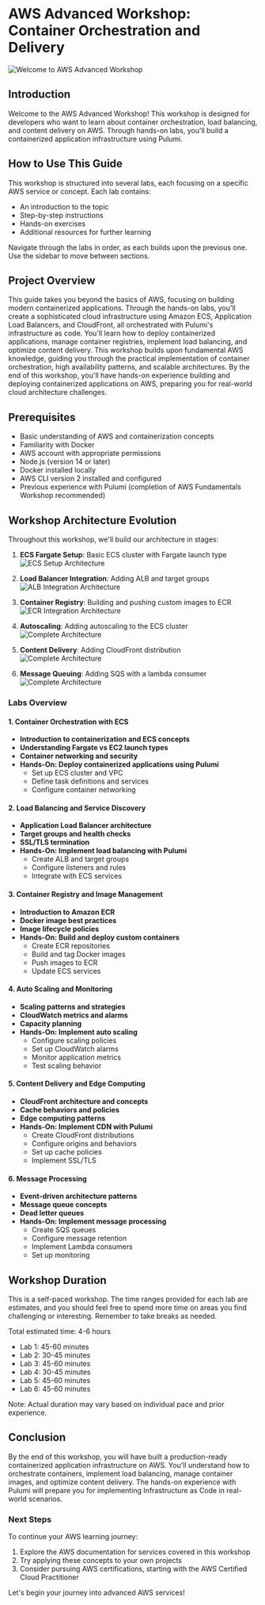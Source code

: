 # AWS Advanced Workshop: Container Orchestration and Delivery

![Welcome to AWS Advanced Workshop](media/welcome.png)

## Introduction

Welcome to the AWS Advanced Workshop! This workshop is designed for developers who want to learn about container orchestration, load balancing, and content delivery on AWS. Through hands-on labs, you'll build a containerized application infrastructure using Pulumi.

## How to Use This Guide

This workshop is structured into several labs, each focusing on a specific AWS service or concept. Each lab contains:

- An introduction to the topic
- Step-by-step instructions
- Hands-on exercises
- Additional resources for further learning

Navigate through the labs in order, as each builds upon the previous one. Use the sidebar to move between sections.

## Project Overview

This guide takes you beyond the basics of AWS, focusing on building modern containerized applications. Through the hands-on labs, you'll create a sophisticated cloud infrastructure using Amazon ECS, Application Load Balancers, and CloudFront, all orchestrated with Pulumi's infrastructure as code. You'll learn how to deploy containerized applications, manage container registries, implement load balancing, and optimize content delivery. This workshop builds upon fundamental AWS knowledge, guiding you through the practical implementation of container orchestration, high availability patterns, and scalable architectures. By the end of this workshop, you'll have hands-on experience building and deploying containerized applications on AWS, preparing you for real-world cloud architecture challenges.

## Prerequisites

- Basic understanding of AWS and containerization concepts
- Familiarity with Docker
- AWS account with appropriate permissions
- Node.js (version 14 or later)
- Docker installed locally
- AWS CLI version 2 installed and configured
- Previous experience with Pulumi (completion of AWS Fundamentals Workshop recommended)

## Workshop Architecture Evolution

Throughout this workshop, we'll build our architecture in stages:

1. **ECS Fargate Setup**: Basic ECS cluster with Fargate launch type
   ![ECS Setup Architecture](media/lab_1_arch.drawio.svg)

2. **Load Balancer Integration**: Adding ALB and target groups
   ![ALB Integration Architecture](media/lab_2_arch.drawio.svg)

3. **Container Registry**: Building and pushing custom images to ECR
   ![ECR Integration Architecture](media/lab_3_arch.drawio.svg)

4. **Autoscaling**: Adding autoscaling to the ECS cluster
   ![Complete Architecture](media/lab_4_arch.drawio.svg)

5. **Content Delivery**: Adding CloudFront distribution
   ![Complete Architecture](media/lab_5_arch.drawio.svg)

6. **Message Queuing**: Adding SQS with a lambda consumer
   ![Complete Architecture](media/lab_6_arch.drawio.svg)

### Labs Overview

#### 1. Container Orchestration with ECS
- **Introduction to containerization and ECS concepts**
- **Understanding Fargate vs EC2 launch types**
- **Container networking and security**
- **Hands-On: Deploy containerized applications using Pulumi**
  - Set up ECS cluster and VPC
  - Define task definitions and services
  - Configure container networking

#### 2. Load Balancing and Service Discovery
- **Application Load Balancer architecture**
- **Target groups and health checks**
- **SSL/TLS termination**
- **Hands-On: Implement load balancing with Pulumi**
  - Create ALB and target groups
  - Configure listeners and rules
  - Integrate with ECS services

#### 3. Container Registry and Image Management
- **Introduction to Amazon ECR**
- **Docker image best practices**
- **Image lifecycle policies**
- **Hands-On: Build and deploy custom containers**
  - Create ECR repositories
  - Build and tag Docker images
  - Push images to ECR
  - Update ECS services

#### 4. Auto Scaling and Monitoring
- **Scaling patterns and strategies**
- **CloudWatch metrics and alarms**
- **Capacity planning**
- **Hands-On: Implement auto scaling**
  - Configure scaling policies
  - Set up CloudWatch alarms
  - Monitor application metrics
  - Test scaling behavior

#### 5. Content Delivery and Edge Computing
- **CloudFront architecture and concepts**
- **Cache behaviors and policies**
- **Edge computing patterns**
- **Hands-On: Implement CDN with Pulumi**
  - Create CloudFront distributions
  - Configure origins and behaviors
  - Set up cache policies
  - Implement SSL/TLS

#### 6. Message Processing
- **Event-driven architecture patterns**
- **Message queue concepts**
- **Dead letter queues**
- **Hands-On: Implement message processing**
  - Create SQS queues
  - Configure message retention
  - Implement Lambda consumers
  - Set up monitoring

## Workshop Duration

This is a self-paced workshop. The time ranges provided for each lab are estimates, and you should feel free to spend more time on areas you find challenging or interesting. Remember to take breaks as needed.

Total estimated time: 4-6 hours

- Lab 1: 45-60 minutes
- Lab 2: 30-45 minutes
- Lab 3: 45-60 minutes
- Lab 4: 30-45 minutes
- Lab 5: 45-60 minutes
- Lab 6: 45-60 minutes

Note: Actual duration may vary based on individual pace and prior experience.

## Conclusion

By the end of this workshop, you will have built a production-ready containerized application infrastructure on AWS. You'll understand how to orchestrate containers, implement load balancing, manage container images, and optimize content delivery. The hands-on experience with Pulumi will prepare you for implementing Infrastructure as Code in real-world scenarios.

### Next Steps

To continue your AWS learning journey:

1. Explore the AWS documentation for services covered in this workshop
2. Try applying these concepts to your own projects
3. Consider pursuing AWS certifications, starting with the AWS Certified Cloud Practitioner

Let's begin your journey into advanced AWS services!
